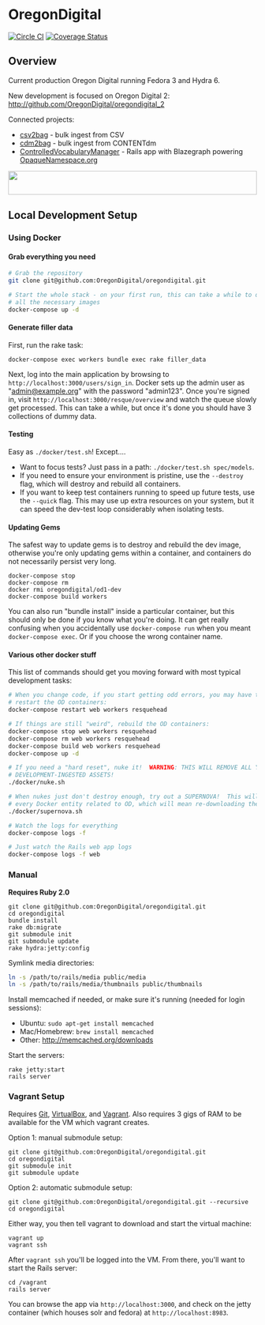 OregonDigital
=============

[![Circle CI](https://circleci.com/gh/OregonDigital/oregondigital.svg?style=svg)](https://circleci.com/gh/OregonDigital/oregondigital)
[![Coverage Status](https://coveralls.io/repos/OregonDigital/oregondigital/badge.png)](https://coveralls.io/r/OregonDigital/oregondigital)
<!--![BrowserStack Status](https://www.browserstack.com/automate/badge.svg?badge_key=<badge_key>)-->

Overview
-----
Current production Oregon Digital running Fedora 3 and Hydra 6.

New development is focused on Oregon Digital 2: http://github.com/OregonDigital/oregondigital_2

Connected projects:
  - [csv2bag](https://github.com/OregonDigital/csv2bag) - bulk ingest from CSV
  - [cdm2bag](https://github.com/OregonDigital/cdm2bag) - bulk ingest from CONTENTdm
  - [ControlledVocabularyManager](https://github.com/OregonDigital/ControlledVocabularyManager) - Rails app with Blazegraph powering [OpaqueNamespace.org](http://opaquenamespace.org/)

<a href="https://www.browserstack.com">
  <img src="https://rawgit.com/OregonDigital/development-practices/master/images/browserstack.svg" width="100%" height="48">
</a>


Local Development Setup
-----

### Using Docker

#### Grab everything you need

```bash
# Grab the repository
git clone git@github.com:OregonDigital/oregondigital.git

# Start the whole stack - on your first run, this can take a while to download
# all the necessary images
docker-compose up -d
```

#### Generate filler data

First, run the rake task:

    docker-compose exec workers bundle exec rake filler_data

Next, log into the main application by browsing to
`http://localhost:3000/users/sign_in`.  Docker sets up the admin user as
"admin@example.org" with the password "admin123".  Once you're signed in, visit
`http://localhost:3000/resque/overview` and watch the queue slowly get
processed.  This can take a while, but once it's done you should have 3
collections of dummy data.

#### Testing

Easy as `./docker/test.sh`!  Except....

- Want to focus tests?  Just pass in a path: `./docker/test.sh spec/models`.
- If you need to ensure your environment is pristine, use the `--destroy` flag,
  which will destroy and rebuild all containers.
- If you want to keep test containers running to speed up future tests, use the
  `--quick` flag.  This may use up extra resources on your system, but it can
  speed the dev-test loop considerably when isolating tests.

#### Updating Gems

The safest way to update gems is to destroy and rebuild the dev image,
otherwise you're only updating gems within a container, and containers do not
necessarily persist very long.

    docker-compose stop
    docker-compose rm
    docker rmi oregondigital/od1-dev
    docker-compose build workers

You can also run "bundle install" inside a particular container, but this should
only be done if you know what you're doing.  It can get really confusing when you
accidentally use `docker-compose run` when you meant `docker-compose exec`.  Or
if you choose the wrong container name.

#### Various other docker stuff

This list of commands should get you moving forward with most typical
development tasks:

```bash
# When you change code, if you start getting odd errors, you may have to
# restart the OD containers:
docker-compose restart web workers resquehead

# If things are still "weird", rebuild the OD containers:
docker-compose stop web workers resquehead
docker-compose rm web workers resquehead
docker-compose build web workers resquehead
docker-compose up -d

# If you need a "hard reset", nuke it!  WARNING: THIS WILL REMOVE ALL YOUR
# DEVELOPMENT-INGESTED ASSETS!
./docker/nuke.sh

# When nukes just don't destroy enough, try out a SUPERNOVA!  This will remove
# every Docker entity related to OD, which will mean re-downloading the images:
./docker/supernova.sh

# Watch the logs for everything
docker-compose logs -f

# Just watch the Rails web app logs
docker-compose logs -f web
```

### Manual

**Requires Ruby 2.0**

    git clone git@github.com:OregonDigital/oregondigital.git
	cd oregondigital
	bundle install
	rake db:migrate
	git submodule init
	git submodule update
	rake hydra:jetty:config

Symlink media directories:

```bash
ln -s /path/to/rails/media public/media
ln -s /path/to/rails/media/thumbnails public/thumbnails
```

Install memcached if needed, or make sure it's running (needed for login sessions):

* Ubuntu: `sudo apt-get install memcached`
* Mac/Homebrew: `brew install memcached`
* Other: http://memcached.org/downloads

Start the servers:

    rake jetty:start
	rails server

### Vagrant Setup

Requires [Git](http://www.git-scm.com/),
[VirtualBox](https://www.virtualbox.org/), and
[Vagrant](http://www.vagrantup.com/).  Also requires 3 gigs of RAM to be
available for the VM which vagrant creates.

Option 1: manual submodule setup:

    git clone git@github.com:OregonDigital/oregondigital.git
    cd oregondigital
    git submodule init
    git submodule update

Option 2: automatic submodule setup:

    git clone git@github.com:OregonDigital/oregondigital.git --recursive
    cd oregondigital

Either way, you then tell vagrant to download and start the virtual machine:

    vagrant up
    vagrant ssh

After `vagrant ssh` you'll be logged into the VM.  From there, you'll want to
start the Rails server:

    cd /vagrant
    rails server

You can browse the app via `http://localhost:3000`, and check on the jetty
container (which houses solr and fedora) at `http://localhost:8983`.
